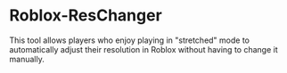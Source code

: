 # Roblox-ResChanger
This tool allows players who enjoy playing in "stretched" mode to automatically adjust their resolution in Roblox without having to change it manually.
